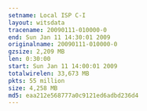 ```yaml
---
setname: Local ISP C-I
layout: witsdata
tracename: 20090111-010000-0
end: Sun Jan 11 14:30:01 2009
originalname: 20090111-010000-0
gzsize: 2,209 MB
len: 0:30:00
start: Sun Jan 11 14:00:01 2009
totalwirelen: 33,673 MB
pkts: 55 million
size: 4,258 MB
md5: eaa212e568777a0c9121ed6adbd236d4
---
```

